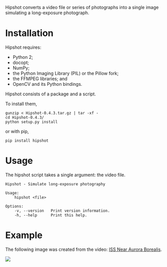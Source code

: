 Hipshot converts a video file or series of photographs into
a single image simulating a long-exposure photograph.


Installation
============

Hipshot requires:

  - Python 2;
  - docopt;
  - NumPy;
  - the Python Imaging Library (PIL) or the Pillow fork;
  - the FFMPEG libraries; and
  - OpenCV and its Python bindings.

Hipshot consists of a package and a script.

To install them,

    gunzip < Hipshot-0.4.3.tar.gz | tar -xf -
    cd Hipshot-0.4.3/
    python setup.py install

or with pip,

    pip install hipshot


Usage
=====

The hipshot script takes a single argument: the video file.

    Hipshot - Simulate long-exposure photography

    Usage:
        hipshot <file>

    Options:
        -v, --version   Print version information.
        -h, --help      Print this help.


Example
=======

The following image was created from the video:
[ISS Near Aurora Borealis][iss-video].

![][iss-image]


[iss-image]: http://www.eliteraspberries.com/images/iss-borealis.png
[iss-video]: <http://www.youtube.com/watch?v=uYBYIhH4nsg>

